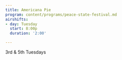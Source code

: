 ```yaml
---
title: Americana Pie
program: content/programs/peace-state-festival.md
airshifts:
- day: Tuesday
  start: 8:00p
  duration: '2:00'

---
```

3rd & 5th Tuesdays
